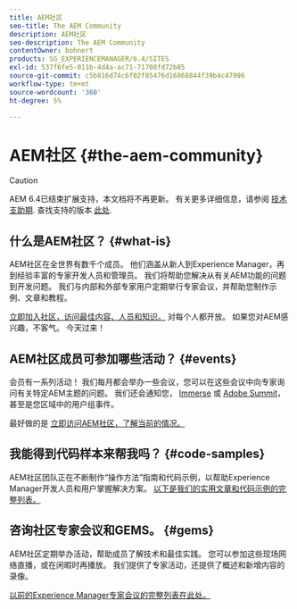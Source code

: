 ```yaml
---
title: AEM社区
seo-title: The AEM Community
description: AEM社区
seo-description: The AEM Community
contentOwner: bohnert
products: SG_EXPERIENCEMANAGER/6.4/SITES
exl-id: 537f6fe5-011b-4d4a-ac71-71708fd72b85
source-git-commit: c5b816d74c6f02f85476d16868844f39b4c47996
workflow-type: tm+mt
source-wordcount: '360'
ht-degree: 5%

---
```


# AEM社区 {#the-aem-community}

>[!CAUTION]
>
>AEM 6.4已结束扩展支持，本文档将不再更新。 有关更多详细信息，请参阅 [技术支助期](https://helpx.adobe.com/cn/support/programs/eol-matrix.html). 查找支持的版本 [此处](https://experienceleague.adobe.com/docs/).

## 什么是AEM社区？ {#what-is}

AEM社区在全世界有数千个成员。 他们涵盖从新人到Experience Manager，再到经验丰富的专家开发人员和管理员。  我们将帮助您解决从有关AEM功能的问题到开发问题。 我们与内部和外部专家用户定期举行专家会议，并帮助您制作示例、文章和教程。

[立即加入社区，访问最佳内容、人员和知识。](https://forums.adobe.com/community/experience-cloud/marketing-cloud/experience-manager) 对每个人都开放。 如果您对AEM感兴趣，不客气。 今天过来！

## AEM社区成员可参加哪些活动？ {#events}

会员有一系列活动！ 我们每月都会举办一些会议，您可以在这些会议中向专家询问有关特定AEM主题的问题。 我们还会通知您， [Immerse](http://help-forums.adobe.com/content/adobeforums/en/experience-manager-forum/adobe-experience-manager.topic.html/forum__fb7p-the_immerseagendai.html) 或 [Adobe Summit](http://summit.adobe.com/na/?promoid=6JMR7JQY&amp;mv=other)，甚至是您区域中的用户组事件。

最好做的是 [立即访问AEM社区，了解当前的情况。](http://help-forums.adobe.com/content/adobeforums/en/experience-manager-forum/adobe-experience-manager.html)

## 我能得到代码样本来帮我吗？ {#code-samples}

AEM社区团队正在不断制作“操作方法”指南和代码示例，以帮助Experience Manager开发人员和用户掌握解决方案。 [以下是我们的实用文章和代码示例的完整列表。](https://helpx.adobe.com/experience-manager/topics/how-to.html)

## 咨询社区专家会议和GEMS。 {#gems}

AEM社区定期举办活动，帮助成员了解技术和最佳实践。 您可以参加这些现场网络直播，或在闲暇时再播放。 我们提供了专家活动，还提供了概述和新增内容的录像。

[以前的Experience Manager专家会议的完整列表在此处。](https://helpx.adobe.com/experience-manager/kt/eseminars/ask-the-expert/atace-index.html)
